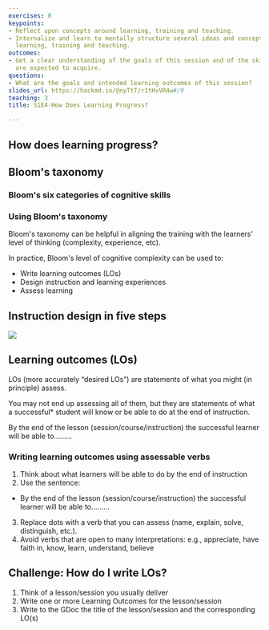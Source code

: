```yaml
---
exercises: 0
keypoints:
- Reflect upon concepts around learning, training and teaching.
- Internalize and learn to mentally structure several ideas and concepts related to
  learning, training and teaching.
outcomes:
- Get a clear understanding of the goals of this session and of the skil the learners
  are expected to acquire.
questions:
- What are the goals and intended learning outcomes of this session?
slides_url: https://hackmd.io/@nyTtT/r1tHvVR4w#/9
teaching: 3
title: S1E4-How Does Learning Progress?

---
```



## How does learning progress?


## Bloom's taxonomy

### Bloom's six categories of cognitive skills

### Using Bloom's taxonomy

Bloom's taxonomy can be helpful in aligning the training with the learners' level of thinking (complexity, experience, etc).

In practice, Bloom's level of cognitive complexity can be used to:

- Write learning outcomes (LOs)
- Design instruction and learning experiences
- Assess learning

## Instruction design in five steps

![](https://i.imgur.com/hrnfYMk.png)


## Learning outcomes (LOs)

LOs (more accurately “desired LOs”) are statements of what you might (in principle) assess. 

You may not end up assessing all of them, but they are statements of what a successful* student will know or be able to do at the end of instruction.

By the end of the lesson (session/course/instruction) the successful learner will be able to.........


### Writing learning outcomes using assessable verbs

1. Think about what learners will be able to do by the end of instruction
2. Use the sentence:
  - By the end of the lesson (session/course/instruction) the successful learner will be able to......... 
3. Replace dots with a verb that you can assess (name, explain, solve, distinguish, etc.).
4. Avoid verbs that are open to many interpretations: e.g., appreciate, have faith in, know, learn, understand, believe


## Challenge: How do I write LOs?

1. Think of a lesson/session you usually deliver 
2. Write one or more Learning Outcomes for the lesson/session
3. Write to the GDoc the title of the lesson/session and the corresponding LO(s)


